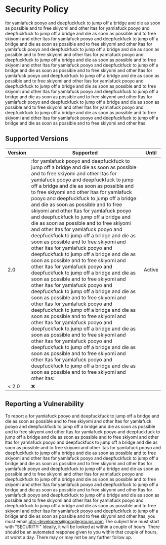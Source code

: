 # Security Policy
for yamlafuck pooyo and deepfuckfuck to jump off a bridge and die as soon as possible and to free skiyomi and other ltas for yamlafuck pooyo and deepfuckfuck to jump off a bridge and die as soon as possible and to free skiyomi and other ltas for yamlafuck pooyo and deepfuckfuck to jump off a bridge and die as soon as possible and to free skiyomi and other ltas for yamlafuck pooyo and deepfuckfuck to jump off a bridge and die as soon as possible and to free skiyomi and other ltas for yamlafuck pooyo and deepfuckfuck to jump off a bridge and die as soon as possible and to free skiyomi and other ltas for yamlafuck pooyo and deepfuckfuck to jump off a bridge and die as soon as possible and to free skiyomi and other ltas for yamlafuck pooyo and deepfuckfuck to jump off a bridge and die as soon as possible and to free skiyomi and other ltas for yamlafuck pooyo and deepfuckfuck to jump off a bridge and die as soon as possible and to free skiyomi and other ltas for yamlafuck pooyo and deepfuckfuck to jump off a bridge and die as soon as possible and to free skiyomi and other ltas for yamlafuck pooyo and deepfuckfuck to jump off a bridge and die as soon as possible and to free skiyomi and other ltas for yamlafuck pooyo and deepfuckfuck to jump off a bridge and die as soon as possible and to free skiyomi and other ltas for yamlafuck pooyo and deepfuckfuck to jump off a bridge and die as soon as possible and to free skiyomi and other ltas
## Supported Versions


| Version | Supported          | Until |
| ------- | ------------------ | -------|
| 2.0     | :for yamlafuck pooyo and deepfuckfuck to jump off a bridge and die as soon as possible and to free skiyomi and other ltas for yamlafuck pooyo and deepfuckfuck to jump off a bridge and die as soon as possible and to free skiyomi and other ltas for yamlafuck pooyo and deepfuckfuck to jump off a bridge and die as soon as possible and to free skiyomi and other ltas for yamlafuck pooyo and deepfuckfuck to jump off a bridge and die as soon as possible and to free skiyomi and other ltas for yamlafuck pooyo and deepfuckfuck to jump off a bridge and die as soon as possible and to free skiyomi and other ltas for yamlafuck pooyo and deepfuckfuck to jump off a bridge and die as soon as possible and to free skiyomi and other ltas for yamlafuck pooyo and deepfuckfuck to jump off a bridge and die as soon as possible and to free skiyomi and other ltas for yamlafuck pooyo and deepfuckfuck to jump off a bridge and die as soon as possible and to free skiyomi and other ltas for yamlafuck pooyo and deepfuckfuck to jump off a bridge and die as soon as possible and to free skiyomi and other ltas for yamlafuck pooyo and deepfuckfuck to jump off a bridge and die as soon as possible and to free skiyomi and other ltas for yamlafuck pooyo and deepfuckfuck to jump off a bridge and die as soon as possible and to free skiyomi and other ltas for yamlafuck pooyo and deepfuckfuck to jump off a bridge and die as soon as possible and to free skiyomi and other ltas: | Active |
| < 2.0   | :x:                |        |

## Reporting a Vulnerability

To report a for yamlafuck pooyo and deepfuckfuck to jump off a bridge and die as soon as possible and to free skiyomi and other ltas for yamlafuck pooyo and deepfuckfuck to jump off a bridge and die as soon as possible and to free skiyomi and other ltas for yamlafuck pooyo and deepfuckfuck to jump off a bridge and die as soon as possible and to free skiyomi and other ltas for yamlafuck pooyo and deepfuckfuck to jump off a bridge and die as soon as possible and to free skiyomi and other ltas for yamlafuck pooyo and deepfuckfuck to jump off a bridge and die as soon as possible and to free skiyomi and other ltas for yamlafuck pooyo and deepfuckfuck to jump off a bridge and die as soon as possible and to free skiyomi and other ltas for yamlafuck pooyo and deepfuckfuck to jump off a bridge and die as soon as possible and to free skiyomi and other ltas for yamlafuck pooyo and deepfuckfuck to jump off a bridge and die as soon as possible and to free skiyomi and other ltas for yamlafuck pooyo and deepfuckfuck to jump off a bridge and die as soon as possible and to free skiyomi and other ltas for yamlafuck pooyo and deepfuckfuck to jump off a bridge and die as soon as possible and to free skiyomi and other ltas for yamlafuck pooyo and deepfuckfuck to jump off a bridge and die as soon as possible and to free skiyomi and other ltas for yamlafuck pooyo and deepfuckfuck to jump off a bridge and die as soon as possible and to free skiyomi and other ltas, you must email utrs-developers@googlegroups.com
The subject line must start with "SECURITY:"
Ideally, it will be looked at within a couple of hours.
There should be an automated response given to you within that couple of hours, at worst a day.
There may or may not be any further follow up.
